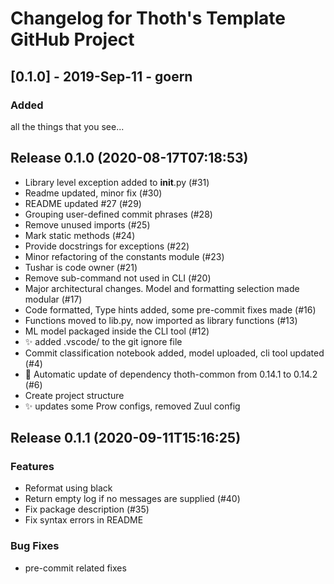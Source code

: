 # Changelog for Thoth's Template GitHub Project

## [0.1.0] - 2019-Sep-11 - goern

### Added

all the things that you see...

## Release 0.1.0 (2020-08-17T07:18:53)
* Library level exception added to __init__.py (#31)
* Readme updated, minor fix (#30)
* README updated #27 (#29)
* Grouping user-defined commit phrases (#28)
* Remove unused imports (#25)
* Mark static methods (#24)
* Provide docstrings for exceptions (#22)
* Minor refactoring of the constants module (#23)
* Tushar is code owner (#21)
* Remove sub-command not used in CLI (#20)
* Major architectural changes. Model and formatting selection made modular (#17)
* Code formatted, Type hints added, some pre-commit fixes made (#16)
* Functions moved to lib.py, now imported as library functions  (#13)
* ML model packaged inside the CLI tool (#12)
* :sparkles: added .vscode/ to the git ignore file
* Commit classification notebook added, model uploaded, cli tool updated (#4)
* :pushpin: Automatic update of dependency thoth-common from 0.14.1 to 0.14.2 (#6)
* Create project structure
* :sparkles: updates some Prow configs, removed Zuul config

## Release 0.1.1 (2020-09-11T15:16:25)
### Features
* Reformat using black
* Return empty log if no messages are supplied (#40)
* Fix package description (#35)
* Fix syntax errors in README
### Bug Fixes
* pre-commit related fixes
